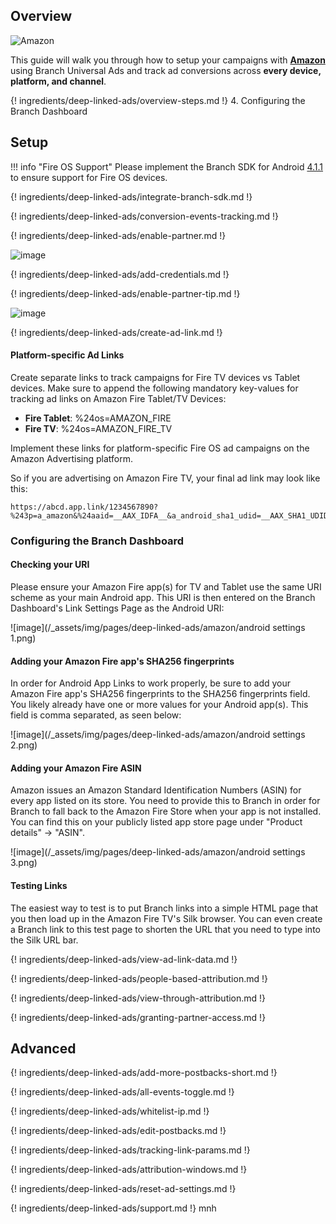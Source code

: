 ## Overview

![Amazon](https://cdn.branch.io/branch-assets/ad-partner-manager/adnetwork_logos/amazon.png)

This guide will walk you through how to setup your campaigns with **[Amazon](https://advertising.amazon.com/products/display-ads)** using Branch Universal Ads and track ad conversions across **every device, platform, and channel**.

{! ingredients/deep-linked-ads/overview-steps.md !}
4. Configuring the Branch Dashboard

## Setup

!!! info "Fire OS Support"
	Please implement the Branch SDK for Android [4.1.1](/version-histories/android-version-history/#v411) to ensure support for Fire OS devices.

{! ingredients/deep-linked-ads/integrate-branch-sdk.md !}

{! ingredients/deep-linked-ads/conversion-events-tracking.md !}

{! ingredients/deep-linked-ads/enable-partner.md !}

![image](/_assets/img/pages/deep-linked-ads/amazon/amazon-enable.png)

{! ingredients/deep-linked-ads/add-credentials.md !}

{! ingredients/deep-linked-ads/enable-partner-tip.md !}

![image](/_assets/img/pages/deep-linked-ads/amazon/amazon-postbacks.png)

{! ingredients/deep-linked-ads/create-ad-link.md !}

#### Platform-specific Ad Links

Create separate links to track campaigns for Fire TV devices vs Tablet devices. Make sure to  append the following mandatory key-values for tracking ad links on Amazon Fire Tablet/TV Devices:

- <notranslate>**Fire Tablet**</notranslate>: %24os=AMAZON_FIRE
- <notranslate>**Fire TV**</notranslate>: %24os=AMAZON_FIRE_TV

Implement these links for platform-specific Fire OS ad campaigns on the Amazon Advertising platform.

So if you are advertising on Amazon Fire TV, your final ad link may look like this:

```
https://abcd.app.link/1234567890?%243p=a_amazon&%24aaid=__AAX_IDFA__&a_android_sha1_udid=__AAX_SHA1_UDID__&a_postback=__AAX_POSTBACK_URL__&aax_site_name=__AAX_SITE_NAME__&aax_source_id=__AAX_SOURCE_NAME__&amazon_app_id=__CS_APP_ID__&amazon_tracking_id=__AAX_TRACKING_ID__&amzn_ad_tracking=__AAX_AD_TRACKING__&creative_size=__CS_AD_SIZE__&~ad_set_name=__CS_AD_NAME__&~campaign=__CS_CAMPAIGN_NAME__&~cost_currency=__AAX_COST_CURRENCY__&~cost_model=__AAX_COST_MODEL__&~cost_value=__AAX_COST__&~creative_id=__CS_CREATIVE_ID__&~secondary_publisher=__CS_MSR_PARTNER__&%24os=AMAZON_FIRE_TV
```

### Configuring the Branch Dashboard

#### Checking your URI

Please ensure your Amazon Fire app(s) for TV and Tablet use the same URI scheme as your main Android app. This URI is then entered on the Branch Dashboard's Link Settings Page as the Android URI:

![image](/_assets/img/pages/deep-linked-ads/amazon/android settings 1.png)

#### Adding your Amazon Fire app's SHA256 fingerprints

In order for Android App Links to work properly, be sure to add your Amazon Fire app's SHA256 fingerprints to the SHA256 fingerprints field. You likely already have one or more values for your Android app(s). This field is comma separated, as seen below:

 ![image](/_assets/img/pages/deep-linked-ads/amazon/android settings 2.png)

#### Adding your Amazon Fire ASIN

Amazon issues an Amazon Standard Identification Numbers (ASIN) for every app listed on its store. You need to provide this to Branch in order for Branch to fall back to the Amazon Fire Store when your app is not installed. You can find this on your publicly listed app store page under "Product details" -> "ASIN".

![image](/_assets/img/pages/deep-linked-ads/amazon/android settings 3.png)

#### Testing Links

The easiest way to test is to put Branch links into a simple HTML page that you then load up in the Amazon Fire TV's Silk browser. You can even create a Branch link to this test page to shorten the URL that you need to type into the Silk URL bar.

{! ingredients/deep-linked-ads/view-ad-link-data.md !}

{! ingredients/deep-linked-ads/people-based-attribution.md !}

{! ingredients/deep-linked-ads/view-through-attribution.md !}

{! ingredients/deep-linked-ads/granting-partner-access.md !}

## Advanced

{! ingredients/deep-linked-ads/add-more-postbacks-short.md !}

{! ingredients/deep-linked-ads/all-events-toggle.md !}

{! ingredients/deep-linked-ads/whitelist-ip.md !}

{! ingredients/deep-linked-ads/edit-postbacks.md !}

{! ingredients/deep-linked-ads/tracking-link-params.md !}

{! ingredients/deep-linked-ads/attribution-windows.md !}

{! ingredients/deep-linked-ads/reset-ad-settings.md !}

{! ingredients/deep-linked-ads/support.md !}
mnh
